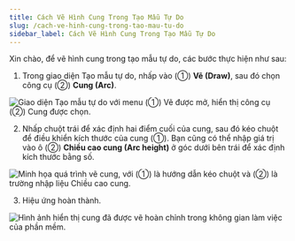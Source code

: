```yaml
---
title: Cách Vẽ Hình Cung Trong Tạo Mẫu Tự Do
slug: /cach-ve-hinh-cung-trong-tao-mau-tu-do
sidebar_label: Cách Vẽ Hình Cung Trong Tạo Mẫu Tự Do
---
```


Xin chào, để vẽ hình cung trong tạo mẫu tự do, các bước thực hiện như sau:

1. Trong giao diện Tạo mẫu tự do, nhấp vào (①) **Vẽ (Draw)**, sau đó chọn công cụ (②) **Cung (Arc)**.

![Giao diện Tạo mẫu tự do với menu (①) Vẽ được mở, hiển thị công cụ (②) Cung được chọn.](https://storage.googleapis.com/jegavn_kb/images/07c5bcbf-b6b8-42e8-8bad-b7ae98e0c461.png)

2. Nhấp chuột trái để xác định hai điểm cuối của cung, sau đó kéo chuột để điều khiển kích thước của cung (①). Bạn cũng có thể nhập giá trị vào ô (②) **Chiều cao cung (Arc height)** ở góc dưới bên trái để xác định kích thước bằng số.

![Minh họa quá trình vẽ cung, với (①) là hướng dẫn kéo chuột và (②) là trường nhập liệu Chiều cao cung.](https://storage.googleapis.com/jegavn_kb/images/0e5c7179-4189-45f4-b0bb-372a82c346d4.png)

3. Hiệu ứng hoàn thành.

![Hình ảnh hiển thị cung đã được vẽ hoàn chỉnh trong không gian làm việc của phần mềm.](https://storage.googleapis.com/jegavn_kb/images/c927a187-6730-4c52-b000-e900bb493b50.png)